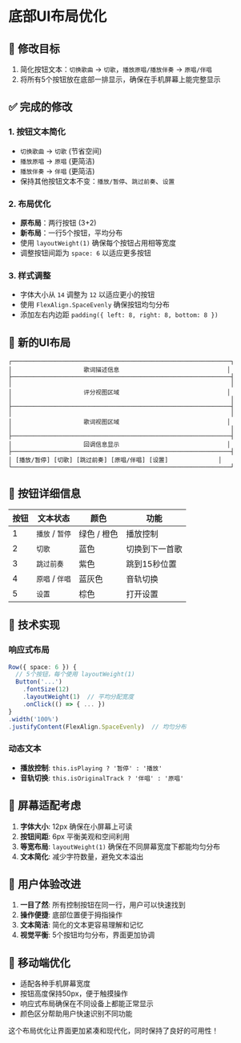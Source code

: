 # 底部UI布局优化

## 🎯 **修改目标**
1. 简化按钮文本：`切换歌曲` → `切歌`，`播放原唱/播放伴奏` → `原唱/伴唱`
2. 将所有5个按钮放在底部一排显示，确保在手机屏幕上能完整显示

## ✅ **完成的修改**

### 1. **按钮文本简化**
- `切换歌曲` → `切歌` (节省空间)
- `播放原唱` → `原唱` (更简洁)
- `播放伴奏` → `伴唱` (更简洁)
- 保持其他按钮文本不变：`播放/暂停`、`跳过前奏`、`设置`

### 2. **布局优化**
- **原布局**：两行按钮 (3+2)
- **新布局**：一行5个按钮，平均分布
- 使用 `layoutWeight(1)` 确保每个按钮占用相等宽度
- 调整按钮间距为 `space: 6` 以适应更多按钮

### 3. **样式调整**
- 字体大小从 `14` 调整为 `12` 以适应更小的按钮
- 使用 `FlexAlign.SpaceEvenly` 确保按钮均匀分布
- 添加左右内边距 `padding({ left: 8, right: 8, bottom: 8 })`

## 📱 **新的UI布局**

```
┌─────────────────────────────────────────────────────────────┐
│                    歌词描述信息                              │
├─────────────────────────────────────────────────────────────┤
│                                                             │
│                    评分视图区域                              │
│                                                             │
├─────────────────────────────────────────────────────────────┤
│                                                             │
│                    歌词视图区域                              │
│                                                             │
├─────────────────────────────────────────────────────────────┤
│                    回调信息显示                              │
├─────────────────────────────────────────────────────────────┤
│ [播放/暂停] [切歌] [跳过前奏] [原唱/伴唱] [设置]              │
└─────────────────────────────────────────────────────────────┘
```

## 🎨 **按钮详细信息**

| 按钮 | 文本状态 | 颜色 | 功能 |
|------|----------|------|------|
| 1 | `播放` / `暂停` | 绿色 / 橙色 | 播放控制 |
| 2 | `切歌` | 蓝色 | 切换到下一首歌 |
| 3 | `跳过前奏` | 紫色 | 跳到15秒位置 |
| 4 | `原唱` / `伴唱` | 蓝灰色 | 音轨切换 |
| 5 | `设置` | 棕色 | 打开设置 |

## 🔧 **技术实现**

### 响应式布局
```typescript
Row({ space: 6 }) {
  // 5个按钮，每个使用 layoutWeight(1)
  Button('...')
    .fontSize(12)
    .layoutWeight(1)  // 平均分配宽度
    .onClick(() => { ... })
}
.width('100%')
.justifyContent(FlexAlign.SpaceEvenly)  // 均匀分布
```

### 动态文本
- **播放控制**: `this.isPlaying ? '暂停' : '播放'`
- **音轨切换**: `this.isOriginalTrack ? '伴唱' : '原唱'`

## 📏 **屏幕适配考虑**

1. **字体大小**: 12px 确保在小屏幕上可读
2. **按钮间距**: 6px 平衡美观和空间利用
3. **等宽布局**: `layoutWeight(1)` 确保在不同屏幕宽度下都能均匀分布
4. **文本简化**: 减少字符数量，避免文本溢出

## 🎯 **用户体验改进**

1. **一目了然**: 所有控制按钮在同一行，用户可以快速找到
2. **操作便捷**: 底部位置便于拇指操作
3. **文本简洁**: 简化的文本更容易理解和记忆
4. **视觉平衡**: 5个按钮均匀分布，界面更加协调

## 📱 **移动端优化**

- 适配各种手机屏幕宽度
- 按钮高度保持50px，便于触摸操作
- 响应式布局确保在不同设备上都能正常显示
- 颜色区分帮助用户快速识别不同功能

这个布局优化让界面更加紧凑和现代化，同时保持了良好的可用性！
